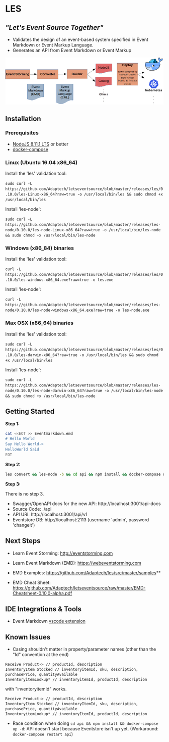# LES

## _"Let's Event Source Together"_

* Validates the design of an event-based system specified in Event Markdown or Event Markup Language.
* Generates an API from Event Markdown or Event Markup

![LESTER Pipeline](https://github.com/Adaptech/letseventsource/blob/master/LESTER-stack-diagram.png)

## Installation

### Prerequisites

- [NodeJS 8.11.1 LTS](https://nodejs.org/en/) or better
- [docker-compose](https://docs.docker.com/compose/install/)

### Linux (Ubuntu 16.04 x86_64)

Install the 'les' validation tool:

```sudo curl -L https://github.com/Adaptech/letseventsource/blob/master/releases/les/0.10.0/les-Linux-x86_64?raw=true -o /usr/local/bin/les && sudo chmod +x /usr/local/bin/les```

Install 'les-node':

```sudo curl -L https://github.com/Adaptech/letseventsource/blob/master/releases/les-node/0.10.0/les-node-Linux-x86_64?raw=true -o /usr/local/bin/les-node && sudo chmod +x /usr/local/bin/les-node```

### Windows (x86_84) binaries

Install the 'les' validation tool:

```curl -L https://github.com/Adaptech/letseventsource/blob/master/releases/les/0.10.0/les-windows-x86_64.exe?raw=true -o les.exe```

Install 'les-node':

```curl -L https://github.com/Adaptech/letseventsource/blob/master/releases/les-node/0.10.0/les-node-windows-x86_64.exe?raw=true -o les-node.exe```

### Max OSX (x86_64) binaries

Install the 'les' validation tool:

```sudo curl -L https://github.com/Adaptech/letseventsource/blob/master/releases/les/0.10.0/les-darwin-x86_64?raw=true -o /usr/local/bin/les && sudo chmod +x /usr/local/bin/les```

Install 'les-node':

```sudo curl -L https://github.com/Adaptech/letseventsource/blob/master/releases/les-node/0.10.0/les-node-darwin-x86_64?raw=true -o /usr/local/bin/les-node && sudo chmod +x /usr/local/bin/les-node```

## Getting Started

**Step 1:**

```bash
cat <<EOT >> Eventmarkdown.emd
# Hello World
Say Hello World->
HelloWorld Said
EOT
```

**Step 2:**

```bash
les convert && les-node -b && cd api && npm install && docker-compose up -d
```

**Step 3:**

There is no step 3.

* Swagger/OpenAPI docs for the new API: http://localhost:3001/api-docs
* Source Code: ./api
* API URI: http://localhost:3001/api/v1
* Eventstore DB: http://localhost:2113 (username 'admin', password 'changeit')

## Next Steps

* Learn Event Storming: http://eventstorming.com

* Learn Event Markdown (EMD): https://webeventstorming.com

* EMD Examples: https://github.com/Adaptech/les/src/master/samples**

* EMD Cheat Sheet: https://github.com/Adaptech/letseventsource/raw/master/EMD-Cheatsheet-0.10.0-alpha.pdf

## IDE Integrations & Tools

* Event Markdown [vscode extension](https://github.com/markgukov/vscode-event-markdown)


## Known Issues

* Casing shouldn't matter in property/parameter names (other than the "Id" convention at the end)

```
Receive Product-> // productId, description
InventoryItem Stocked // inventoryitemId, sku, description, purchasePrice, quantityAvailable
InventoryitemLookup* // inventoryitemId, productId, description
```
with "inventoryitemId" works. 

```
Receive Product-> // productId, description
InventoryItem Stocked // inventoryItemId, sku, description, purchasePrice, quantityAvailable
InventoryitemLookup* // inventoryItemId, productId, description
```

* Race condition when doing ```cd api && npm install && docker-compose up -d```: API doesn't start because Eventstore isn't up yet. (Workaround: ```docker-compose restart api```)

